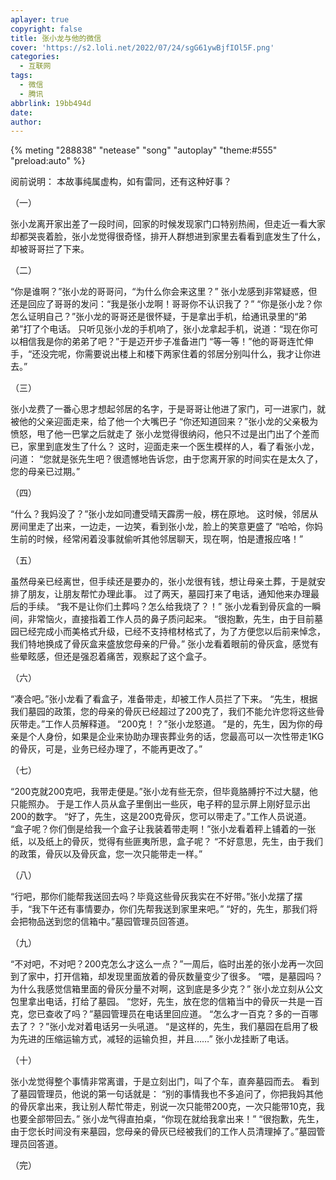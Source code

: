 ```yaml
---
aplayer: true
copyright: false
title: 张小龙与他的微信
cover: 'https://s2.loli.net/2022/07/24/sgG61ywBjfIOl5F.png'
categories:
  - 互联网
tags:
  - 微信
  - 腾讯
abbrlink: 19bb494d
date:
author:
---
```

{% meting "288838" "netease" "song" "autoplay" "theme:#555" "preload:auto" %}

阅前说明：
本故事纯属虚构，如有雷同，还有这种好事？

（一）

张小龙离开家出差了一段时间，回家的时候发现家门口特别热闹，但走近一看大家却都哭丧着脸，张小龙觉得很奇怪，排开人群想进到家里去看看到底发生了什么，却被哥哥拦了下来。

（二）

“你是谁啊？”张小龙的哥哥问，“为什么你会来这里？”
张小龙感到非常疑惑，但还是回应了哥哥的发问：“我是张小龙啊！哥哥你不认识我了？”
“你是张小龙？你怎么证明自己？”张小龙的哥哥还是很怀疑，于是拿出手机，给通讯录里的“弟弟”打了个电话。
只听见张小龙的手机响了，张小龙拿起手机，说道：“现在你可以相信我是你的弟弟了吧？”于是迈开步子准备进门
“等一等！”他的哥哥连忙伸手，“还没完呢，你需要说出楼上和楼下两家住着的邻居分别叫什么，我才让你进去。”

（三）

张小龙费了一番心思才想起邻居的名字，于是哥哥让他进了家门，可一进家门，就被他的父亲迎面走来，给了他一个大嘴巴子
“你还知道回来？”张小龙的父亲极为愤怒，甩了他一巴掌之后就走了
张小龙觉得很纳闷，他只不过是出门出了个差而已，家里到底发生了什么？
这时，迎面走来一个医生模样的人，看了看张小龙，问道：
“您就是张先生吧？很遗憾地告诉您，由于您离开家的时间实在是太久了，您的母亲已过期。”

（四）

“什么？我妈没了？”张小龙如同遭受晴天霹雳一般，楞在原地。
这时候，邻居从房间里走了出来，一边走，一边笑，看到张小龙，脸上的笑意更盛了
“哈哈，你妈生前的时候，经常闲着没事就偷听其他邻居聊天，现在啊，怕是遭报应咯！”

（五）

虽然母亲已经离世，但手续还是要办的，张小龙很有钱，想让母亲土葬，于是就安排了朋友，让朋友帮忙办理此事。
过了两天，墓园打来了电话，通知他来办理最后的手续。
“我不是让你们土葬吗？怎么给我烧了？！”
张小龙看到骨灰盒的一瞬间，非常恼火，直接指着工作人员的鼻子质问起来。
“很抱歉，先生，由于目前墓园已经完成小而美格式升级，已经不支持棺材格式了，为了方便您以后前来悼念，我们特地换成了骨灰盒来盛放您母亲的尸骨。”
张小龙看着眼前的骨灰盒，感觉有些晕眩感，但还是强忍着痛苦，观察起了这个盒子。

（六）

“凑合吧。”张小龙看了看盒子，准备带走，却被工作人员拦了下来。
“先生，根据我们墓园的政策，您的母亲的骨灰已经超过了200克了，我们不能允许您将这些骨灰带走。”工作人员解释道。
“200克！？”张小龙怒道。
“是的，先生，因为你的母亲是个人身份，如果是企业来协助办理丧葬业务的话，您最高可以一次性带走1KG的骨灰，可是，业务已经办理了，不能再更改了。”

（七）

“200克就200克吧，我带走便是。”张小龙有些无奈，但毕竟胳膊拧不过大腿，他只能照办。
于是工作人员从盒子里倒出一些灰，电子秤的显示屏上刚好显示出200的数字。
“好了，先生，这是200克骨灰，您可以带走了。”工作人员说道。
“盒子呢？你们倒是给我一个盒子让我装着带走啊！”张小龙看着秤上铺着的一张纸，以及纸上的骨灰，觉得有些匪夷所思，盒子呢？
“不好意思，先生，由于我们的政策，骨灰以及骨灰盒，您一次只能带走一样。”

（八）

“行吧，那你们能帮我送回去吗？毕竟这些骨灰我实在不好带。”张小龙摆了摆手，“我下午还有事情要办，你们先帮我送到家里来吧。”
“好的，先生，那我们将会把物品送到您的信箱中。”墓园管理员回答道。

（九）

“不对吧，不对吧？200克怎么才这么一点？”一周后，临时出差的张小龙再一次回到了家中，打开信箱，却发现里面放着的骨灰数量变少了很多。
“喂，是墓园吗？为什么我感觉信箱里面的骨灰分量不对啊，这到底是多少克？”
张小龙立刻从公文包里拿出电话，打给了墓园。
“您好，先生，放在您的信箱当中的骨灰一共是一百克，您已查收了吗？”墓园管理员在电话里回应道。
“怎么才一百克？多的一百哪去了？？”张小龙对着电话另一头吼道。
“是这样的，先生，我们墓园在启用了极为先进的压缩运输方式，减轻的运输负担，并且……”
张小龙挂断了电话。

（十）

张小龙觉得整个事情非常离谱，于是立刻出门，叫了个车，直奔墓园而去。
看到了墓园管理员，他说的第一句话就是：
“别的事情我也不多追问了，你把我妈其他的骨灰拿出来，我让别人帮忙带走，别说一次只能带200克，一次只能带10克，我也要全部带回去。”
张小龙气得直拍桌，“你现在就给我拿出来！”
“很抱歉，先生，由于您长时间没有来墓园，您母亲的骨灰已经被我们的工作人员清理掉了。”墓园管理员回答道。

（完）